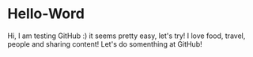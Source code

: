 # Hello-Word
Hi, I am testing GitHub :) it seems pretty easy, let's try!
I love food, travel, people and sharing content!
Let's do somenthing at GitHub!
